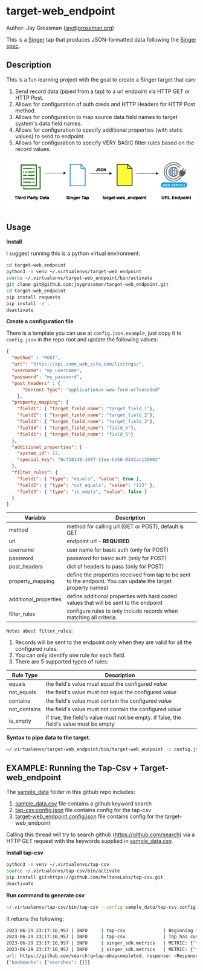 # target-web_endpoint

Author: Jay Grossman (jay@grossman.org)

This is a [Singer](http://singer.io) tap that produces JSON-formatted data following the [Singer spec](https://github.com/singer-io/getting-started/blob/master/SPEC.md).

## Description

This is a fun learning project with the goal to create a Singer target that can:
1. Send record data (piped from a tap) to a url endpoint via HTTP GET or HTTP Post.
2. Allows for configuration of auth creds and HTTP Headers for HTTP Post method.
3. Allows for configuration to map source data field names to target system's data field names.
4. Allows for configuration to specify additional properties (with static values) to send to endpoint.
5. Allows for configuration to specify VERY BASIC filter rules based on the record values.

![target-web_endpoint](docs/target-web_endpoint_dataflow.png)


## Usage

**Install**

I suggest running this is a python virtual environment:

```bash
cd target-web_endpoint
python3 -m venv ~/.virtualenvs/target-web_endpoint
source ~/.virtualenvs/target-web_endpoint/bin/activate
git clone git@github.com:jaygrossman/target-web_endpoint.git
cd target-web_endpoint
pip install requests
pip install -e .
deactivate
```

**Create a configuration file**

There is a template you can use at `config.json.example`, just copy it to `config.json` in the repo root and update the following values:
```json
{
  "method" : "POST",
  "url": "https://api.some_web_site.com/lisitngs/", 
  "username": "my_username",
  "password": "my_password",
  "post_headers" : {
      "Content-Type": "application/x-www-form-urlencoded"
    }, 
  "property_mapping": {
    "field1": { "target_field_name": "target_field_1"},
    "field2": { "target_field_name": "target_field_2"},
    "field3": { "target_field_name": "target_field_3"},
    "field4": { "target_field_name": "field_4"},
    "field5": { "target_field_name": "field_5"}
  },
  "additional_properties": {
    "system_id": 12,
    "special_key": "0cf18148-1687-11ee-be56-0242ac120002"
  },
  "filter_rules": {
    "field1": { "type": "equals", "value": true },
    "field2": { "type": "not_equals", "value": "123" },
    "field3": { "type": "is_empty", "value": false }
  }
}
```

| Variable | Description |
| ----------- | ----------- |
| method | method for calling url (GET or POST), default is GET |
| url | endpoint url - **REQUIRED**|
| username | user name for basic auth (only for POST) |
| password | password  for basic auth (only for POST) |
| post_headers | dict of headers to pass  (only for POST)  |
| property_mapping | define the properties received from tap to be sent to the endpoint. You can update the target property names)  |
| additional_properties | define additional properties with hard coded values that will be sent to the endpoint  |
| filter_rules | configure rules to only include records when matching all criteria. |

`Notes about filter_rules`:
1. Records will be sent to the endpoint only when they are valid for all the configured rules. 
2. You can only identify one rule for each field.
3. There are 5 supported types of rules:

| Rule Type | Description |
| ----------- | ----------- |
| equals | the field's value must equal the configured *value*  |
| not_equals | the field's value must not equal the configured *value*  |
| contains | the field's value must contain the configured *value*  |
| not_contains | the field's value must not contain the configured *value*  |
| is_empty | if true, the field's value must not be empty. if false, the field's value must be empty  |

**Syntax to pipe data to the target.**
```bash
~/.virtualenvs/target-web_endpoint/bin/target-web_endpoint -c config.json
```

## EXAMPLE: Running the Tap-Csv + Target-web_endpoint

The [sample_data](sample_data) folder in this github repo includes:
1. [sample_data.csv](sample_data/sample_data.csv) file contains a github keyword search
2. [tap-csv.config.json](sample_data/tap-csv.config.json) file contains config for the tap-csv
3. [target-web_endpoint.config.json](sample_data/target-web_endpoint.config.json) file contains config for the target-web_endpoint
 
Calling this thread will try to search github (https://github.com/search) via a HTTP GET request with the keywords supplied in [sample_data.csv](sample_data/sample_data.csv).

**Install tap-csv**
```bash
python3 -m venv ~/.virtualenvs/tap-csv
source ~/.virtualenvs/tap-csv/bin/activate
pip install git+https://github.com/MeltanoLabs/tap-csv.git
deactivate
```

**Run command to generate csv**

```bash
~/.virtualenvs/tap-csv/bin/tap-csv --config sample_data/tap-csv.config.json | ~/.virtualenvs/target-web_endpoint/bin/target-web_endpoint --config sample_data/target-web_endpoint.config.json

```
It returns the following:

```bash
2023-06-29 23:17:10,957 | INFO     | tap-csv              | Beginning full_table sync of 'searches'...
2023-06-29 23:17:10,957 | INFO     | tap-csv              | Tap has custom mapper. Using 1 provided map(s).
2023-06-29 23:17:10,957 | INFO     | singer_sdk.metrics   | METRIC: {"type": "timer", "metric": "sync_duration", "value": 0.000225067138671875, "tags": {"stream": "searches", "context": {}, "status": "succeeded"}}
2023-06-29 23:17:10,957 | INFO     | singer_sdk.metrics   | METRIC: {"type": "counter", "metric": "record_count", "value": 1, "tags": {"stream": "searches", "context": {}}}
url: https://github.com/search?q=tap-ebaycompleted, response: <Response [200]>
{"bookmarks": {"searches": {}}}
```